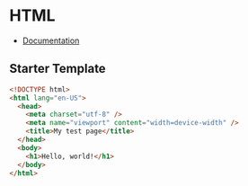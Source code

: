 # HTML

* [Documentation](https://developer.mozilla.org/en-US/docs/Web/HTML)


## Starter Template

```html
<!DOCTYPE html>
<html lang="en-US">
  <head>
    <meta charset="utf-8" />
    <meta name="viewport" content="width=device-width" />
    <title>My test page</title>
  </head>
  <body>
    <h1>Hello, world!</h1>
  </body>
</html>
```